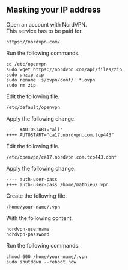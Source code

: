 Masking your IP address
-----------------------
Open an account with NordVPN.  
This service has to be paid for.

    https://nordvpn.com/

Run the following commands.

    cd /etc/openvpn
    sudo wget https://nordvpn.com/api/files/zip
    sudo unzip zip
    sudo rename 's/ovpn/conf/' *.ovpn
    sudo rm zip

Edit the following file.

    /etc/default/openvpn

Apply the following change.

    ---- #AUTOSTART="all"
    ++++ AUTOSTART="ca17.nordvpn.com.tcp443"

Edit the following file.

    /etc/openvpn/ca17.nordvpn.com.tcp443.conf

Apply the following change.

    ---- auth-user-pass
    ++++ auth-user-pass /home/mathieu/.vpn

Create the following file.

    /home/your-name/.vpn

With the following content.

    nordvpn-username
    nordvpn-password

Run the following commands.

    chmod 600 /home/your-name/.vpn
    sudo shutdown --reboot now
